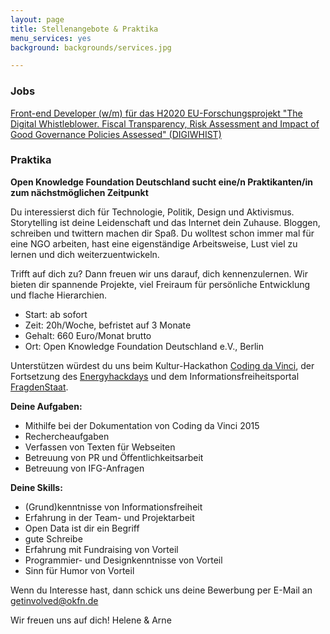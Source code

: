 ```yaml
---
layout: page
title: Stellenangebote & Praktika
menu_services: yes
background: backgrounds/services.jpg

---
```


### Jobs

<a href="http://okfn.de/blog/2015/08/Stellenausschreibung-DIGIWHIST/">Front-end Developer (w/m) für das H2020 EU-Forschungsprojekt "The Digital Whistleblower. Fiscal Transparency, Risk Assessment and Impact of Good Governance Policies Assessed" (DIGIWHIST)</a> 


### Praktika


**Open Knowledge Foundation Deutschland sucht eine/n Praktikanten/in zum nächstmöglichen Zeitpunkt**

Du interessierst dich für Technologie, Politik, Design und Aktivismus. Storytelling ist deine Leidenschaft und das Internet dein Zuhause. Bloggen, schreiben und twittern machen dir Spaß. Du wolltest schon immer mal für eine NGO arbeiten, hast eine eigenständige Arbeitsweise, Lust viel zu lernen und dich weiterzuentwickeln.

Trifft auf dich zu? Dann freuen wir uns darauf, dich kennenzulernen. Wir bieten dir spannende Projekte, viel Freiraum für persönliche Entwicklung und flache Hierarchien.

* Start: ab sofort
* Zeit: 20h/Woche, befristet auf 3 Monate
* Gehalt: 660 Euro/Monat brutto 
* Ort: Open Knowledge Foundation Deutschland e.V., Berlin

Unterstützen würdest du uns beim Kultur-Hackathon [Coding da Vinci](http://codingdavinci.de), der Fortsetzung des [Energyhackdays](http://energyhack.de) und dem Informationsfreiheitsportal [FragdenStaat](https://fragdenstaat.de).

**Deine Aufgaben:**

* Mithilfe bei der Dokumentation von Coding da Vinci 2015
* Rechercheaufgaben
* Verfassen von Texten für Webseiten
* Betreuung von PR und Öffentlichkeitsarbeit
* Betreuung von IFG-Anfragen

**Deine Skills:**

* (Grund)kenntnisse von Informationsfreiheit
* Erfahrung in der Team- und Projektarbeit
* Open Data ist dir ein Begriff
* gute Schreibe
* Erfahrung mit Fundraising von Vorteil
* Programmier- und Designkenntnisse von Vorteil
* Sinn für Humor von Vorteil

Wenn du Interesse hast, dann schick uns deine Bewerbung per E-Mail an [getinvolved@okfn.de](mailto:getinvolved@okfn.de) 

Wir freuen uns auf dich!
Helene & Arne
